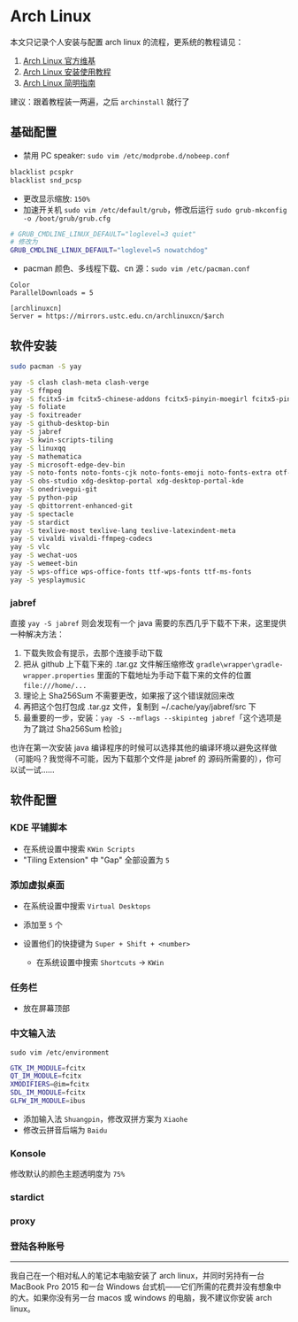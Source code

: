 # Arch Linux

本文只记录个人安装与配置 arch linux 的流程，更系统的教程请见：

1. [Arch Linux 官方维基](https://wiki.archlinux.org/)
2. [Arch Linux 安装使用教程](https://archlinuxstudio.github.io/ArchLinuxTutorial/#/)
3. [Arch Linux 简明指南](https://arch.icekylin.online)

建议：跟着教程装一两遍，之后 `archinstall` 就行了

## 基础配置

- 禁用 PC speaker: `sudo vim /etc/modprobe.d/nobeep.conf`
```bash
blacklist pcspkr
blacklist snd_pcsp
```
- 更改显示缩放: `150%`
- 加速开关机 `sudo vim /etc/default/grub`，修改后运行 `sudo grub-mkconfig -o /boot/grub/grub.cfg`
```bash
# GRUB_CMDLINE_LINUX_DEFAULT="loglevel=3 quiet"
# 修改为
GRUB_CMDLINE_LINUX_DEFAULT="loglevel=5 nowatchdog"
```
- pacman 颜色、多线程下载、cn 源：`sudo vim /etc/pacman.conf`
```
Color
ParallelDownloads = 5

[archlinuxcn]
Server = https://mirrors.ustc.edu.cn/archlinuxcn/$arch
```

## 软件安装

```bash
sudo pacman -S yay

yay -S clash clash-meta clash-verge
yay -S ffmpeg
yay -S fcitx5-im fcitx5-chinese-addons fcitx5-pinyin-moegirl fcitx5-pinyin-zhwiki fcitx5-pinyin-custom-pinyin-dictionary
yay -S foliate
yay -S foxitreader
yay -S github-desktop-bin
yay -S jabref
yay -S kwin-scripts-tiling
yay -S linuxqq
yay -S mathematica
yay -S microsoft-edge-dev-bin
yay -S noto-fonts noto-fonts-cjk noto-fonts-emoji noto-fonts-extra otf-fandol
yay -S obs-studio xdg-desktop-portal xdg-desktop-portal-kde
yay -S onedrivegui-git
yay -S python-pip
yay -S qbittorrent-enhanced-git
yay -S spectacle
yay -S stardict
yay -S texlive-most texlive-lang texlive-latexindent-meta
yay -S vivaldi vivaldi-ffmpeg-codecs
yay -S vlc
yay -S wechat-uos
yay -S wemeet-bin
yay -S wps-office wps-office-fonts ttf-wps-fonts ttf-ms-fonts
yay -S yesplaymusic
```

### jabref

直接 `yay -S jabref` 则会发现有一个 java 需要的东西几乎下载不下来，这里提供一种解决方法：

1. 下载失败会有提示，去那个连接手动下载
2. 把从 github 上下载下来的 .tar.gz 文件解压缩修改 `gradle\wrapper\gradle-wrapper.properties` 里面的下载地址为手动下载下来的文件的位置 `file:///home/...`
3. 理论上 Sha256Sum 不需要更改，如果报了这个错误就回来改
4. 再把这个包打包成 .tar.gz 文件，复制到 ~/.cache/yay/jabref/src 下
5. 最重要的一步，安装：`yay -S --mflags --skipinteg jabref`「这个选项是为了跳过 Sha256Sum 检验」

也许在第一次安装 java 编译程序的时候可以选择其他的编译环境以避免这样做（可能吗？我觉得不可能，因为下载那个文件是 jabref 的 源码所需要的），你可以试一试……

## 软件配置

### KDE 平铺脚本

- 在系统设置中搜索 `KWin Scripts`
- "Tiling Extension" 中 "Gap" 全部设置为 `5`

### 添加虚拟桌面

- 在系统设置中搜索 `Virtual Desktops`
- 添加至 `5` 个
- 设置他们的快捷键为 `Super + Shift + <number>`
  
  - 在系统设置中搜索 `Shortcuts` -> `KWin`

### 任务栏

- 放在屏幕顶部

### 中文输入法

`sudo vim /etc/environment`

```bash
GTK_IM_MODULE=fcitx
QT_IM_MODULE=fcitx
XMODIFIERS=@im=fcitx
SDL_IM_MODULE=fcitx
GLFW_IM_MODULE=ibus
```

- 添加输入法 `Shuangpin`，修改双拼方案为 `Xiaohe`
- 修改云拼音后端为 `Baidu`

### Konsole

修改默认的颜色主题透明度为 `75%`

### stardict

### proxy

### 登陆各种账号

---

我自己在一个相对私人的笔记本电脑安装了 arch linux，并同时另持有一台 MacBook Pro 2015 和一台 Windows 台式机——它们所需的花费并没有想象中的大。如果你没有另一台 macos 或 windows 的电脑，我不建议你安装 arch linux。
